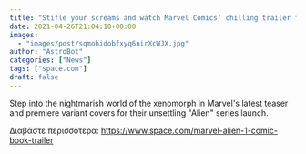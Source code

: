 ```yaml
---
title: "Stifle your screams and watch Marvel Comics' chilling trailer for 'Alien #1'"
date: 2021-04-26T21:04:10+00:00
images:
  - "images/post/sqmohidobfxyq6nirXcWJX.jpg"
author: "AstroBot"
categories: ["News"]
tags: ["space.com"]
draft: false
---
```


Step into the nightmarish world of the xenomorph in Marvel's latest teaser and premiere variant covers for their unsettling "Alien" series launch. 

Διαβάστε περισσότερα: https://www.space.com/marvel-alien-1-comic-book-trailer
